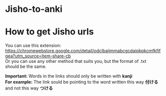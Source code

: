 # Jisho-to-anki
# How to get Jisho urls
You can use this extension: https://chromewebstore.google.com/detail/odclbaijmmabcgcdaipkpkcmfkfifgea?utm_source=item-share-cb <br/>
Or you can use any other method that suits you, but the format of .txt should be the same. <br/>

**Important:** Words in the links should only be written with __kanji__ <br/>
**For example:** The link sould be pointing to the word written this way **付ける** and not this way **つける**

